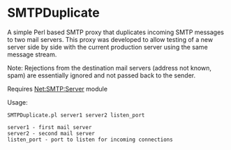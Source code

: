 # SMTPDuplicate
A simple Perl based SMTP proxy that duplicates incoming SMTP messages to two mail servers.  This proxy was developed to allow testing of a new server side by side with the current production server using the same message stream.

Note: Rejections from the destination mail servers (address not known, spam) are essentially ignored and not passed back to the sender.

Requires [Net:SMTP:Server](http://search.cpan.org/~macgyver/SMTP-Server-1.1/Server.pm) module


Usage:

    SMTPDuplicate.pl server1 server2 listen_port

    server1 - first mail server
    server2 - second mail server
    listen_port - port to listen for incoming connections
    
    